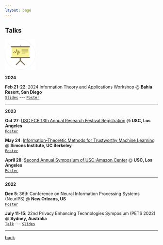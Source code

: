 ```yaml
---
layout: page
---
```


## Talks

<img src="assets/fig/talk.png" alt="drawing" width="100"/>

**2024**

**Feb 21-22**:
2024 [Information Theory and Applications Workshop](https://ita.ucsd.edu/workshop/) @ **Bahia Resort, San Diego**  
[`Slides`](https://drive.google.com/file/d/1qHEB-8SMcvrub9inBWjh-wv0oqjVd9v4/view?usp=share_link) --- 
[`Poster`](https://drive.google.com/file/d/1udAtljovkWm58wIxg1mR9xpqcFna9sFp/view?usp=share_link)

---

**2023**

**Oct 27**:
[USC ECE 13th Annual Research Festival Registration](https://minghsiehece.usc.edu/2022-electrical-and-computer-engineering-research-festival/)
@ **USC, Los Angeles**  
[`Poster`](https://docs.google.com/presentation/d/10BI5i7zcZcgMS0DgFvvalxtMlb3DoFXEy9P9S2FLh-Y/edit?usp=share_link)


**May 24**:
[Information-Theoretic Methods for Trustworthy Machine Learning](https://simons.berkeley.edu/workshops/asu-it-ml/schedule#simons-tabs)
@ **Simons Institute, UC Berkeley**  
[`Poster`](https://docs.google.com/presentation/d/1KppYUn7NZYr2lnXMbDIHdFW3yBnbz08e/edit?usp=share_link&ouid=109203633834170149669&rtpof=true&sd=true)

**April 28**:
[Second Annual Symposium of USC-Amazon Center](https://trustedai.usc.edu/second-annual-symposium)
@ **USC, Los Angeles**  
[`Poster`](https://docs.google.com/presentation/d/1iWEHa8XBSiTxwLIUIM4a2GJ8FCvnN4Jk/edit?usp=share_link&ouid=109203633834170149669&rtpof=true&sd=true)

---

**2022**


**Dec 5**:
36th Conference on Neural Information Processing Systems (NeurIPS) @ **New Orleans, US**  
[`Poster`](https://docs.google.com/presentation/d/10BI5i7zcZcgMS0DgFvvalxtMlb3DoFXEy9P9S2FLh-Y/edit?usp=share_link)

**July 11-15**:
22nd Privacy Enhancing Technologies Symposium (PETS 2022) @ **Sydney, Australia**  
[`Talk`](https://youtu.be/AlnCVAe-mHg?si=wpkIpxlABwSURdzv) --- 
[`Slides`](https://docs.google.com/presentation/d/1acwydVVgOOusUnoZ8IJedZACrR8ubnlb/edit?usp=share_link&ouid=109203633834170149669&rtpof=true&sd=true)

---



[back](./)
